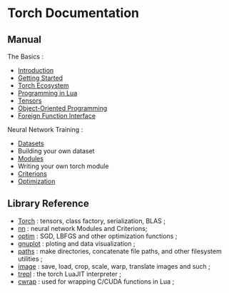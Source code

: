 # Torch Documentation #


## Manual ##

The Basics :
  * [Introduction](intro.md)
  * [Getting Started](getting-started.md)
  * [Torch Ecosystem](ecosystem.md)
  * [Programming in Lua](programming-in-lua.md)
  * [Tensors](tensor.md)
  * [Object-Oriented Programming](oop.md)
  * [Foreign Function Interface](ffi.md)
 
Neural Network Training :
  * [Datasets](data.md)
   * Building your own dataset 
  * [Modules](module.md)
   * Writing your own torch module 
  * [Criterions](criterion.md)
  * [Optimization](optim.md)

## Library Reference ##
  
  * [Torch](https://github.com/torch/torch7/blob/master/README.md) : tensors, class factory, serialization, BLAS ;
  * [nn](https://github.com/torch/nn/blob/master/README.md) : neural network Modules and Criterions;
  * [optim](https://github.com/torch/optim/blob/master/README.md) : SGD, LBFGS and other optimization functions ;
  * [gnuplot](https://github.com/torch/gnuplot/blob/master/README.md) : ploting and data visualization ;
  * [paths](https://github.com/torch/paths/blob/master/README.md) : make directories, concatenate file paths, and other filesystem utilities ;
  * [image](https://github.com/torch/image/blob/master/README.md) : save, load, crop, scale, warp, translate images and such ;
  * [trepl](https://github.com/torch/trepl/blob/master/README.md) : the torch LuaJIT interpreter ;
  * [cwrap](https://github.com/torch/cwrap/blob/master/README.md) : used for wrapping C/CUDA functions in Lua ;
